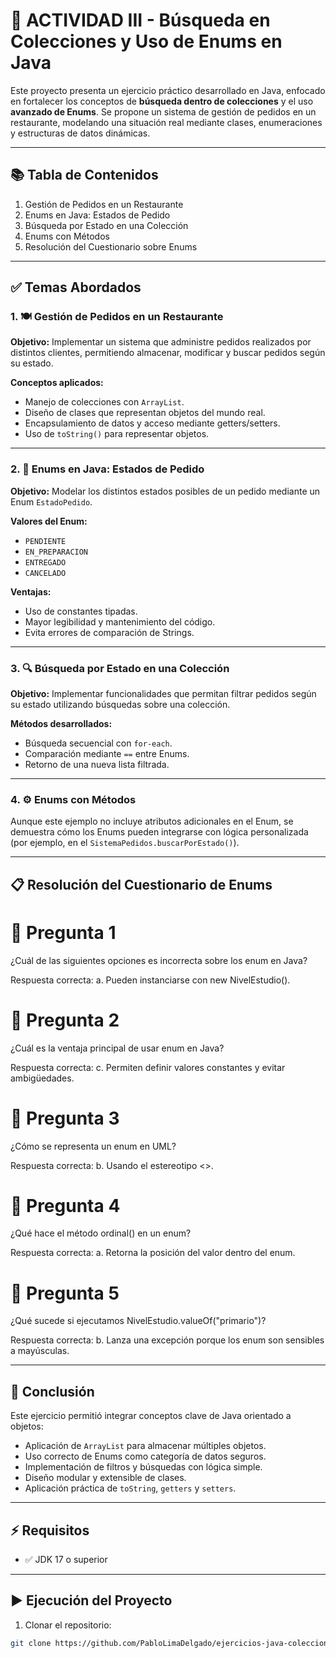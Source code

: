 # 🚀 ACTIVIDAD III - Búsqueda en Colecciones y Uso de Enums en Java

Este proyecto presenta un ejercicio práctico desarrollado en Java, enfocado en fortalecer los conceptos de **búsqueda dentro de colecciones** y el uso **avanzado de Enums**. Se propone un sistema de gestión de pedidos en un restaurante, modelando una situación real mediante clases, enumeraciones y estructuras de datos dinámicas.

---

## 📚 Tabla de Contenidos

1. Gestión de Pedidos en un Restaurante
2. Enums en Java: Estados de Pedido
3. Búsqueda por Estado en una Colección
4. Enums con Métodos
5. Resolución del Cuestionario sobre Enums

---

## ✅ Temas Abordados

### 1. 🍽️ Gestión de Pedidos en un Restaurante

**Objetivo:** Implementar un sistema que administre pedidos realizados por distintos clientes, permitiendo almacenar, modificar y buscar pedidos según su estado.

**Conceptos aplicados:**

- Manejo de colecciones con `ArrayList`.
- Diseño de clases que representan objetos del mundo real.
- Encapsulamiento de datos y acceso mediante getters/setters.
- Uso de `toString()` para representar objetos.

---

### 2. 🧾 Enums en Java: Estados de Pedido

**Objetivo:** Modelar los distintos estados posibles de un pedido mediante un Enum `EstadoPedido`.

**Valores del Enum:**

- `PENDIENTE`
- `EN_PREPARACION`
- `ENTREGADO`
- `CANCELADO`

**Ventajas:**

- Uso de constantes tipadas.
- Mayor legibilidad y mantenimiento del código.
- Evita errores de comparación de Strings.

---

### 3. 🔍 Búsqueda por Estado en una Colección

**Objetivo:** Implementar funcionalidades que permitan filtrar pedidos según su estado utilizando búsquedas sobre una colección.

**Métodos desarrollados:**

- Búsqueda secuencial con `for-each`.
- Comparación mediante `==` entre Enums.
- Retorno de una nueva lista filtrada.

---

### 4. ⚙️ Enums con Métodos

Aunque este ejemplo no incluye atributos adicionales en el Enum, se demuestra cómo los Enums pueden integrarse con lógica personalizada (por ejemplo, en el `SistemaPedidos.buscarPorEstado()`).

---

## 📋 Resolución del Cuestionario de Enums

# 🧮 Pregunta 1
¿Cuál de las siguientes opciones es incorrecta sobre los enum en Java?

Respuesta correcta: a. Pueden instanciarse con new NivelEstudio().

# 🧮 Pregunta 2
¿Cuál es la ventaja principal de usar enum en Java?

Respuesta correcta: c. Permiten definir valores constantes y evitar ambigüedades.

# 🧮 Pregunta 3
¿Cómo se representa un enum en UML?

Respuesta correcta: b. Usando el estereotipo <<enumeration>>.

# 🧮 Pregunta 4
¿Qué hace el método ordinal() en un enum?

Respuesta correcta: a. Retorna la posición del valor dentro del enum.

# 🧮 Pregunta 5
¿Qué sucede si ejecutamos NivelEstudio.valueOf("primario")? 

Respuesta correcta: b. Lanza una excepción porque los enum son sensibles a mayúsculas.

---

## 📘 Conclusión

Este ejercicio permitió integrar conceptos clave de Java orientado a objetos:

- Aplicación de `ArrayList` para almacenar múltiples objetos.
- Uso correcto de Enums como categoría de datos seguros.
- Implementación de filtros y búsquedas con lógica simple.
- Diseño modular y extensible de clases.
- Aplicación práctica de `toString`, `getters` y `setters`.

---

## ⚡ Requisitos

- ✅ JDK 17 o superior  

---

## ▶️ Ejecución del Proyecto

1. Clonar el repositorio:
```bash
git clone https://github.com/PabloLimaDelgado/ejercicios-java-colecciones
